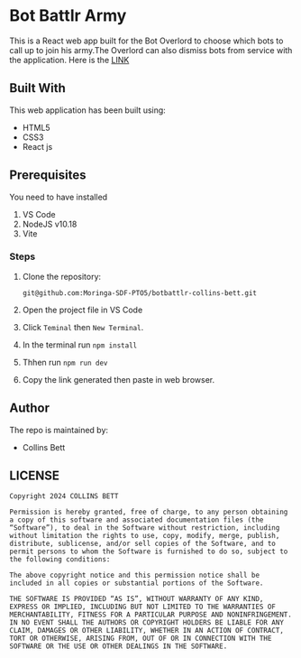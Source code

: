 # Bot Battlr Army 

This is a React web app built for the Bot Overlord to choose which bots to call up to join his army.The Overlord can also dismiss bots from service with the application. 
Here is the [LINK](https://botbattlr-collins-bett1.vercel.app/)

## Built With
This web application has been built using:

- HTML5
- CSS3
- React js

## Prerequisites
You need to have installed 
1. VS Code
2. NodeJS v10.18
3. Vite 

### Steps
1. Clone the repository:

    ```git@github.com:Moringa-SDF-PTO5/botbattlr-collins-bett.git```

2. Open the project file in VS Code

3. Click ```Teminal``` then ```New Terminal```.

4. In the terminal run ```npm install```

5. Thhen run ```npm run dev```

6. Copy the link generated then paste in web browser.

## Author
The repo is maintained by:
- Collins Bett

## LICENSE
```
Copyright 2024 COLLINS BETT

Permission is hereby granted, free of charge, to any person obtaining a copy of this software and associated documentation files (the “Software”), to deal in the Software without restriction, including without limitation the rights to use, copy, modify, merge, publish, distribute, sublicense, and/or sell copies of the Software, and to permit persons to whom the Software is furnished to do so, subject to the following conditions:

The above copyright notice and this permission notice shall be included in all copies or substantial portions of the Software.

THE SOFTWARE IS PROVIDED “AS IS”, WITHOUT WARRANTY OF ANY KIND, EXPRESS OR IMPLIED, INCLUDING BUT NOT LIMITED TO THE WARRANTIES OF MERCHANTABILITY, FITNESS FOR A PARTICULAR PURPOSE AND NONINFRINGEMENT. IN NO EVENT SHALL THE AUTHORS OR COPYRIGHT HOLDERS BE LIABLE FOR ANY CLAIM, DAMAGES OR OTHER LIABILITY, WHETHER IN AN ACTION OF CONTRACT, TORT OR OTHERWISE, ARISING FROM, OUT OF OR IN CONNECTION WITH THE SOFTWARE OR THE USE OR OTHER DEALINGS IN THE SOFTWARE.
```
